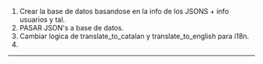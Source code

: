 1. Crear la base de datos basandose en la info de los JSONS + info usuarios y tal.
2. PASAR JSON's a base de datos.
3. Cambiar logica de translate_to_catalan y translate_to_english para i18n.
4. 

---


